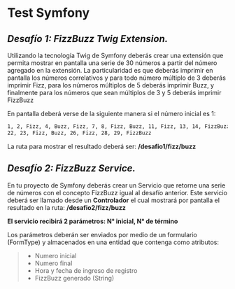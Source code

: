# Test Symfony
## _Desafío 1: FizzBuzz Twig Extension._
Utilizando la tecnología Twig de Symfony deberás crear una extensión que permita mostrar en pantalla
una serie de 30 números a partir del número agregado en la extensión. La particularidad es que deberás
imprimir en pantalla los números correlativos y para todo número múltiplo de 3 deberás imprimir Fizz,
para los números múltiplos de 5 deberás imprimir Buzz, y finalmente para los números que sean
múltiplos de 3 y 5 deberás imprimir FizzBuzz

En pantalla deberá verse de la siguiente manera si el número inicial es 1:

```sh
1, 2, Fizz, 4, Buzz, Fizz, 7, 8, Fizz, Buzz, 11, Fizz, 13, 14, FizzBuzz, 16, 17, Fizz, 19, Buzz, Fizz,
22, 23, Fizz, Buzz, 26, Fizz, 28, 29, FizzBuzz
```

La ruta para mostrar el resultado deberá ser: **/desafio1/fizz/buzz**

## _Desafío 2: FizzBuzz Service._
En tu proyecto de Symfony deberás crear un Servicio que retorne una serie de números con el
concepto FizzBuzz igual al desafío anterior. Este servicio deberá ser llamado desde un **Controlador** el
cual mostrará por pantalla el resultado en la ruta: **/desafio2/fizz/buzz**

**El servicio recibirá 2 parámetros: N° inicial, N° de término**

Los parámetros deberán ser enviados por medio de un formulario (FormType) y almacenados en una
entidad que contenga como atributos:
> - Numero inicial
> - Numero final
> - Hora y fecha de ingreso de registro
> - FizzBuzz generado (String)

